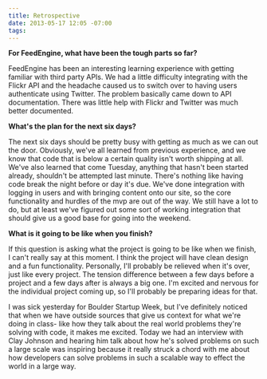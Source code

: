 ```yaml
---
title: Retrospective
date: 2013-05-17 12:05 -07:00
tags: 
---
```


<b> For FeedEngine, what have been the tough parts so far? </b>

FeedEngine has been an interesting learning experience with getting familiar with third party APIs.  We had a little difficulty integrating with the Flickr API and the headache caused us to switch over to having users authenticate using Twitter.  The problem basically came down to API documentation.  There was little help with Flickr and Twitter was much better documented.  

<b> What's the plan for the next six days? </b>

The next six days should be pretty busy with getting as much as we can out the door.  Obviously, we've all learned from previous experience, and we know that code that is below a certain quality isn't worth shipping at all.  We've also learned that come Tuesday, anything that hasn't been started already, shouldn't be attempted last minute.  There's nothing like having code break the night before or day it's due.  We've done integration with logging in users and with bringing content onto our site, so the core functionality and hurdles of the mvp are out of the way.  We still have a lot to do, but at least we've figured out some sort of working integration that should give us a good base for going into the weekend.

<b> What is it going to be like when you finish? </b>

If this question is asking what the project is going to be like when we finish, I can't really say at this moment.  I think the project will have clean design and a fun functionality.  Personally, I'll probably be relieved when it's over, just like every project.  The tension difference between a few days before a project and a few days after is always a big one.  I'm excited and nervous for the individual project coming up, so I'll probably be preparing ideas for that.

I was sick yesterday for Boulder Startup Week, but I've definitely noticed that when we have outside sources that give us context for what we're doing in class- like how they talk about the real world problems they're solving with code, it makes me excited.  Today we had an interview with Clay Johnson and hearing him talk about how he's solved problems on such a large scale was inspiring because it really struck a chord with me about how developers can solve problems in such a scalable way to effect the world in a large way.